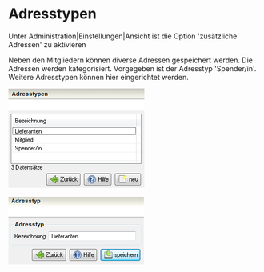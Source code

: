 # Adresstypen

Unter Administration\|Einstellungen\|Ansicht ist die Option 'zusätzliche Adressen' zu aktivieren

Neben den Mitgliedern können diverse Adressen gespeichert werden. Die Adressen werden kategorisiert. Vorgegeben ist der Adresstyp 'Spender/in'. Weitere Adresstypen können hier eingerichtet werden.

![](../../assets/adresstypuebersicht.png)

![](../../assets/adresstyp.png)

